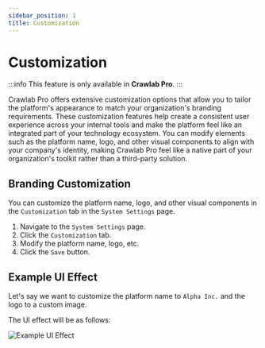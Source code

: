 ```yaml
---
sidebar_position: 1
title: Customization
---
```


# Customization

:::info
This feature is only available in **Crawlab Pro**.
:::

Crawlab Pro offers extensive customization options that allow you to tailor the platform's appearance to match your organization's branding requirements. These customization features help create a consistent user experience across your internal tools and make the platform feel like an integrated part of your technology ecosystem. You can modify elements such as the platform name, logo, and other visual components to align with your company's identity, making Crawlab Pro feel like a native part of your organization's toolkit rather than a third-party solution.

## Branding Customization

You can customize the platform name, logo, and other visual components in the `Customization` tab in the `System Settings` page.

1. Navigate to the `System Settings` page.
2. Click the `Customization` tab.
3. Modify the platform name, logo, etc.
4. Click the `Save` button.

## Example UI Effect

Let's say we want to customize the platform name to `Alpha Inc.` and the logo to a custom image.

The UI effect will be as follows:

![Example UI Effect](/img/guides/system-settings/customize/example-ui-effect.png)

